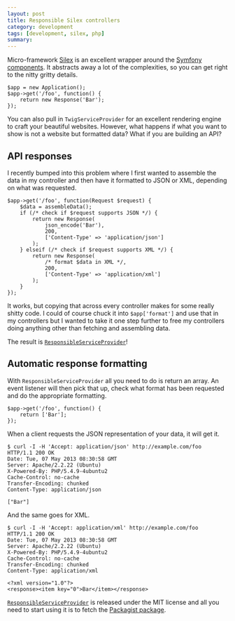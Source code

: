 ```yaml
---
layout: post
title: Responsible Silex controllers
category: development
tags: [development, silex, php]
summary: 
---
```

Micro-framework [Silex](/silex/) is an excellent wrapper around the [Symfony components](/symfony/). It abstracts away a lot of the complexities, so you can get right to the nitty gritty details.

    $app = new Application();
    $app->get('/foo', function() {
        return new Response('Bar');
    });

You can also pull in `TwigServiceProvider` for an excellent rendering engine to craft your beautiful websites. However, what happens if what you want to show is not a website but formatted data? What if you are building an API?

## API responses

I recently bumped into this problem where I first wanted to assemble the data in my controller and then have it formatted to JSON or XML, depending on what was requested.

    $app->get('/foo', function(Request $request) {
        $data = assembleData();
        if (/* check if $request supports JSON */) {
            return new Response(
                json_encode('Bar'),
                200,
                ['Content-Type' => 'application/json']
            );
        } elseif (/* check if $request supports XML */) {
            return new Response(
                /* format $data in XML */,
                200,
                ['Content-Type' => 'application/xml']
            );
        }
    });

It works, but copying that across every controller makes for some really shitty code. I could of course chuck it into `$app['format']` and use that in my controllers but I wanted to take it one step further to free my controllers doing anything other than fetching and assembling data.

The result is [`ResponsibleServiceProvider`](https://github.com/tobiassjosten/ResponsibleServiceProvider)!

## Automatic response formatting

With `ResponsibleServiceProvider` all you need to do is return an array. An event listener will then pick that up, check what format has been requested and do the appropriate formatting.

    $app->get('/foo', function() {
        return ['Bar'];
    });

When a client requests the JSON representation of your data, it will get it.

    $ curl -I -H 'Accept: application/json' http://example.com/foo
    HTTP/1.1 200 OK
    Date: Tue, 07 May 2013 08:30:58 GMT
    Server: Apache/2.2.22 (Ubuntu)
    X-Powered-By: PHP/5.4.9-4ubuntu2
    Cache-Control: no-cache
    Transfer-Encoding: chunked
    Content-Type: application/json
    
    ["Bar"]

And the same goes for XML.

    $ curl -I -H 'Accept: application/xml' http://example.com/foo
    HTTP/1.1 200 OK
    Date: Tue, 07 May 2013 08:30:58 GMT
    Server: Apache/2.2.22 (Ubuntu)
    X-Powered-By: PHP/5.4.9-4ubuntu2
    Cache-Control: no-cache
    Transfer-Encoding: chunked
    Content-Type: application/xml
    
    <?xml version="1.0"?>
    <response><item key="0">Bar</item></response>

[`ResponsibleServiceProvider`](https://github.com/tobiassjosten/ResponsibleServiceProvider) is released under the MIT license and all you need to start using it is to fetch the [Packagist package](https://packagist.org/packages/tobiassjosten/responsible-service-provider).
